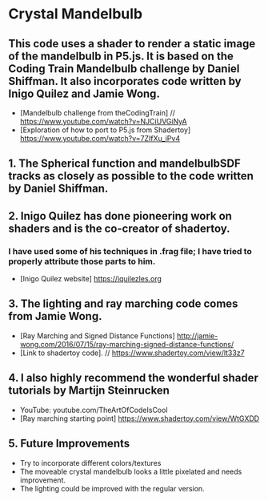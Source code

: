 # Crystal Mandelbulb

## This code uses a shader to render a static image of the mandelbulb in P5.js.  It is based on the Coding Train Mandelbulb challenge by Daniel Shiffman.  It also incorporates code written by Inigo Quilez and Jamie Wong.

- [Mandelbulb challenge from theCodingTrain] // https://www.youtube.com/watch?v=NJCiUVGiNyA
- [Exploration of how to port to P5.js from Shadertoy] https://www.youtube.com/watch?v=7ZIfXu_iPv4

## 1.  The Spherical function and mandelbulbSDF tracks as closely as possible to the code written by Daniel Shiffman. 


## 2.  Inigo Quilez  has done pioneering work on shaders and is the co-creator of shadertoy.  
### I have used some of his techniques in .frag file; I have tried to properly attribute those parts to him.
- [Inigo Quilez website] https://iquilezles.org

## 3.  The lighting and ray marching code comes from Jamie Wong.
- [Ray Marching and Signed Distance Functions] http://jamie-wong.com/2016/07/15/ray-marching-signed-distance-functions/
- [Link to shadertoy code]. // https://www.shadertoy.com/view/lt33z7

## 4.  I also highly recommend the wonderful shader tutorials by Martijn Steinrucken 
- YouTube: youtube.com/TheArtOfCodeIsCool
- [Ray marching starting point] https://www.shadertoy.com/view/WtGXDD

## 5.   Future Improvements 

- Try to incorporate different colors/textures
- The moveable crystal mandelbulb looks a little pixelated and needs improvement.
- The lighting could be improved with the regular version.
